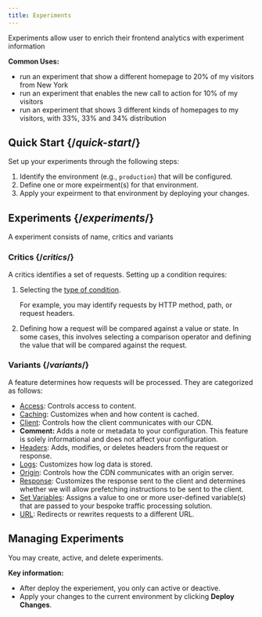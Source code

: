 ```yaml
---
title: Experiments
---
```


Experiments allow user to enrich their frontend analytics with experiment information

**Common Uses:**

-   run an experiment that show a different homepage to 20% of my visitors from New York
-   run an experiment that enables the new call to action for 10% of my visitors
-   run an experiment that shows 3 different kinds of homepages to my visitors, with 33%, 33% and  34% distribution

## Quick Start {/*quick-start*/}

Set up your experiments through the following steps:

1.  Identify the environment (e.g., `production`) that will be configured.
2.  Define one or more expeirment(s) for that environment. 
3.  Apply your expeirment to that environment by deploying your changes.

## Experiments {/*experiments*/}

A experiment consists of name, critics and variants

### Critics {/*critics*/}

A critics identifies a set of requests. Setting up a condition requires:

1.  Selecting the [type of condition](/guides/performance/rules/conditions).

    For example, you may identify requests by HTTP method, path, or request headers.

2.  Defining how a request will be compared against a value or state. In some cases, this involves selecting a comparison operator and defining the value that will be compared against the request.


### Variants {/*variants*/}

A feature determines how requests will be processed. They are categorized as follows:

-   [Access](/guides/performance/rules/features#access): Controls access to content.
-   [Caching](/guides/performance/rules/features#caching): Customizes when and how content is cached.
-   [Client](/guides/performance/rules/features#client): Controls how the client communicates with our CDN.
-   **Comment:** Adds a note or metadata to your configuration. This feature is solely informational and does not affect your configuration.
-   [Headers](/guides/performance/rules/features#headers): Adds, modifies, or deletes headers from the request or response.
-   [Logs](/guides/performance/rules/features#logs): Customizes how log data is stored.
-   [Origin](/guides/performance/rules/features#origin): Controls how the CDN communicates with an origin server.
-   [Response](/guides/performance/rules/features#response): Customizes the response sent to the client and determines whether we will allow prefetching instructions to be sent to the client.
-   [Set Variables](/guides/performance/rules/features#set-variables): Assigns a value to one or more user-defined variable(s) that are  passed to your bespoke traffic processing solution.
-   [URL](/guides/performance/rules/features#url): Redirects or rewrites requests to a different URL.


## Managing Experiments

You may create, active, and delete experiments.

**Key information:**

-   After deploy the experiement, you only can active or deactive.  
-   Apply your changes to the current environment by clicking **Deploy Changes**.

